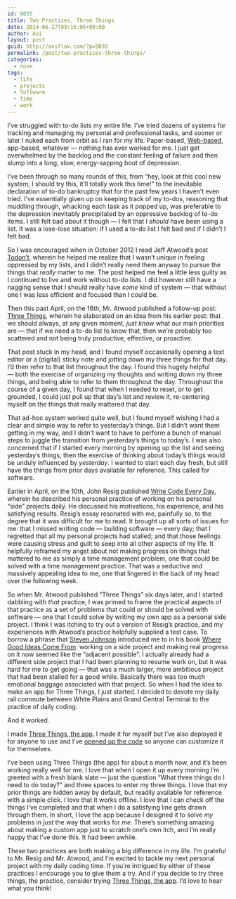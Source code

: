 ```yaml
---
id: 9035
title: Two Practices, Three Things
date: 2014-06-27T09:16:06+00:00
author: Avi
layout: post
guid: http://aviflax.com/?p=9035
permalink: /post/two-practices-three-things/
categories:
  - none
tags:
  - life
  - projects
  - Software
  - time
  - work
---
```

I’ve struggled with to-do lists my entire life. I’ve tried dozens of systems for tracking and managing my personal and professional tasks, and sooner or later I nuked each from orbit as I ran for my life. Paper-based, [Web-based](http://alexking.org/projects/tasks), app-based, whatever — nothing has ever worked for me. I just get overwhelmed by the backlog and the constant feeling of failure and then slump into a long, slow, energy-sapping bout of depression.

I’ve been through so many rounds of this, from “hey, look at this cool new system, I should try this, it’ll totally work this time!” to the inevitable declaration of to-do bankruptcy that for the past few years I haven’t even tried. I’ve essentially given up on keeping track of my to-dos, reasoning that muddling through, whacking each task as it popped up, was preferable to the depression inevitably precipitated by an oppressive backlog of to-do items. I still felt bad about it though — I felt that I _should_ have been using a list. It was a lose-lose situation: if I used a to-do list I felt bad and if I didn’t I felt bad.

So I was encouraged when in October 2012 I read Jeff Atwood’s post [Todon’t](http://blog.codinghorror.com/todont/), wherein he helped me realize that I wasn’t unique in feeling oppressed by my lists, and I didn’t really need them anyway to pursue the things that _really_ matter to me. The post helped me feel a little less guilty as I continued to live and work without to-do lists. I did however still have a nagging sense that I should really have _some_ kind of system — that without one I was less efficient and focused than I could be.

Then this past April, on the 16th, Mr. Atwood published a follow-up post: [Three Things](http://blog.codinghorror.com/three-things/), wherein he elaborated on an idea from his earlier post: that we should always, at any given moment, _just know_ what our main priorities are — that if we need a to-do list to know that, then we’re probably too scattered and not being truly productive, effective, or proactive.

That post stuck in my head, and I found myself occasionally opening a text editor or a (digital) sticky note and jotting down my three things for that day. I’d then refer to that list throughout the day. I found this hugely helpful — both the exercise of organizing my thoughts and writing down my three things, and being able to refer to them throughout the day. Throughout the course of a given day, I found that when I needed to reset, or to get grounded, I could just pull up that day’s list and review it, re-centering myself on the things that really mattered that day.

That ad-hoc system worked quite well, but I found myself wishing I had a clear and simple way to refer to yesterday’s things. But I didn’t want them getting in my way, and I didn’t want to have to perform a bunch of manual steps to juggle the transition from yesterday’s things to today’s. I was also concerned that if I started every morning by opening up the list and seeing yesterday’s things, then the exercise of thinking about today’s things would be unduly influenced by _yesterday_. I wanted to start each day fresh, but still have the things from prior days available for reference. This called for software.

Earlier in April, on the 10th, John Resig published [Write Code Every Day](http://ejohn.org/blog/write-code-every-day/), wherein he described his personal practice of working on his personal “side” projects daily. He discussed his motivations, his experience, and his satisfying results. Resig’s essay resonated with me, painfully so, to the degree that it was difficult for me to read. It brought up all sorts of issues for me: that I missed writing code — building software — every day; that I regretted that all my personal projects had stalled; and that those feelings were causing stress and guilt to seep into all other aspects of my life. It helpfully reframed my angst about not making progress on things that mattered to me as simply a time management problem, one that could be solved with a time management practice. That was a seductive and massively appealing idea to me, one that lingered in the back of my head over the following week.

So when Mr. Atwood published “Three Things” six days later, and I started dabbling with _that_ practice, I was primed to frame the practical aspects of that practice as a set of problems that could or should be solved with software — one that I could solve by writing my own app as a personal side project. I think I was itching to try out a version of Resig’s practice, and my experiences with Atwood’s practice helpfully supplied a test case. To borrow a phrase that [Steven Johnson](http://www.stevenberlinjohnson.com) introduced me to in his book [Where Good Ideas Come From](http://www.amazon.com/exec/obidos/ASIN/1594487715/stevenberlinj-20): working on a side project and making real progress on it now seemed like the “adjacent possible”. I actually already had a different side project that I had been planning to resume work on, but it was hard for me to get going — that was a much larger, more ambitious project that had been stalled for a good while. Basically there was too much emotional baggage associated with that project. So when I had the idea to make an app for Three Things, I just started. I decided to devote my daily rail commute between White Plains and Grand Central Terminal to the practice of daily coding.

And it worked.

I made [Three Things, the app](http://3things.aviflax.com). I made it for myself but I’ve also deployed it for anyone to use and I’ve [opened up the code](https://github.com/aviflax/3things/) so anyone can customize it for themselves.

I’ve been using Three Things (the app) for about a month now, and it’s been working really well for me. I love that when I open it up every morning I’m greeted with a fresh blank slate — just the question “What three things do I need to do today?” and three spaces to enter my three things. I love that my prior things are hidden away by default, but readily available for reference with a simple click. I love that it works offline. I love that I can check off the things I’ve completed and that when I do a satisfying line gets drawn through them. In short, I love the app because I designed it to solve _my_ problems in _just_ the way that works for _me_. There’s something amazing about making a custom app just to scratch one’s own itch, and I’m really happy that I’ve done this. It had been awhile.

<!--

<p>I should probably write a separate post about the technical aspects of designing and building the app, but I’ll just share a little about it now. I really enjoyed the process. I decided to build the app as a Web app, one which is 100% client-side, which means it runs solely in the user’s Web browser — there’s no server–side logic. The Web server just serves up the files which comprise the app; once they’re downloaded the app and its data are fully contained in the browser. I made my first Git commit on 24 April and then started using the app on 19 May after 16 additional commits. The app worked pretty well for me right off the bat. Over the course of the following month I made 65 additional commits to polish the app and prepare it for release.</p>

-->

These two practices are both making a big difference in my life. I’m grateful to Mr. Resig and Mr. Atwood, and I’m excited to tackle my next personal project with my daily coding time. If you’re intrigued by either of these practices I encourage you to give them a try. And if you decide to try three things, the practice, consider trying [Three Things, the app](http://3things.aviflax.com). I’d love to hear what you think!